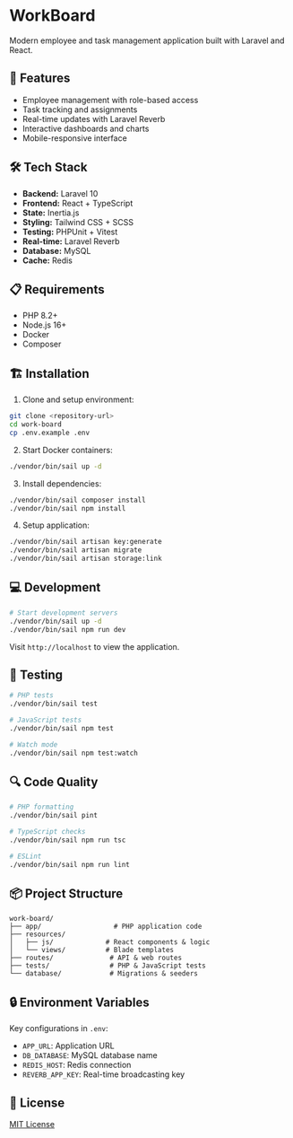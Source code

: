 # WorkBoard

Modern employee and task management application built with Laravel and React.

## 🚀 Features

-   Employee management with role-based access
-   Task tracking and assignments
-   Real-time updates with Laravel Reverb
-   Interactive dashboards and charts
-   Mobile-responsive interface

## 🛠 Tech Stack

-   **Backend:** Laravel 10
-   **Frontend:** React + TypeScript
-   **State:** Inertia.js
-   **Styling:** Tailwind CSS + SCSS
-   **Testing:** PHPUnit + Vitest
-   **Real-time:** Laravel Reverb
-   **Database:** MySQL
-   **Cache:** Redis

## 📋 Requirements

-   PHP 8.2+
-   Node.js 16+
-   Docker
-   Composer

## 🏗 Installation

1. Clone and setup environment:

```bash
git clone <repository-url>
cd work-board
cp .env.example .env
```

2. Start Docker containers:

```bash
./vendor/bin/sail up -d
```

3. Install dependencies:

```bash
./vendor/bin/sail composer install
./vendor/bin/sail npm install
```

4. Setup application:

```bash
./vendor/bin/sail artisan key:generate
./vendor/bin/sail artisan migrate
./vendor/bin/sail artisan storage:link
```

## 💻 Development

```bash
# Start development servers
./vendor/bin/sail up -d
./vendor/bin/sail npm run dev
```

Visit `http://localhost` to view the application.

## 🧪 Testing

```bash
# PHP tests
./vendor/bin/sail test

# JavaScript tests
./vendor/bin/sail npm test

# Watch mode
./vendor/bin/sail npm test:watch
```

## 🔍 Code Quality

```bash
# PHP formatting
./vendor/bin/sail pint

# TypeScript checks
./vendor/bin/sail npm run tsc

# ESLint
./vendor/bin/sail npm run lint
```

## 📦 Project Structure

```
work-board/
├── app/                  # PHP application code
├── resources/
│   ├── js/             # React components & logic
│   └── views/          # Blade templates
├── routes/              # API & web routes
├── tests/               # PHP & JavaScript tests
└── database/            # Migrations & seeders
```

## 🔒 Environment Variables

Key configurations in `.env`:

-   `APP_URL`: Application URL
-   `DB_DATABASE`: MySQL database name
-   `REDIS_HOST`: Redis connection
-   `REVERB_APP_KEY`: Real-time broadcasting key

## 📄 License

[MIT License](LICENSE)
